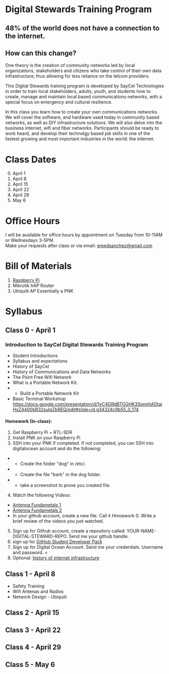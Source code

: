 # Digital Stewards Training Program
## 48% of the world does not have a connection to the internet.  
## How can this change?  
One theory is the creation of community networks led by local organizations, stakeholders and citizens who take control of their own data infrastructure; thus allowing for less reliance on the telcom providers.

This Digital Stewards training program is developed by SayCel Technologies in order to train local stakeholders, adults, youth, and students how to create, manage and maintain local based communications networks, with a special focus on emergency and cultural resilience.  

In this class you learn how to create your own communications networks. We will cover the software, and hardware used today in community based networks, as well as DIY infrastructure solutions. We will also delve into the business internet, wifi and fiber networks. Participants should be ready to work heard, and develop their technolgy based job skills in one of the fastest growing and most important industries in the world: the internet.  


# Class Dates
  0. April 1
  1. April 8
  2. April 15 
  3. April 22
  4. April 29
  5. May 6
  
# Office Hours
I will be available for office hours by appointment on Tuesday from 10-11AM or Wednesdays 3-5PM.  
Make your requests after class or via email: ereedsanchez@gmail.com    

# Bill of Materials
1. [Raspberry Pi](https://www.amazon.com/CanaKit-Raspberry-Clear-Power-Supply/dp/B01C6EQNNK/ref=sr_1_7?s=electronics&ie=UTF8&qid=1522201697&sr=1-7&keywords=raspberry+pi+3)
2. Mikrotik hAP Router
3. Ubiquiti AP
Essentially a PNK

# Syllabus
## Class 0 - April 1
### Introduction to SayCel Digital Stewards Training Program
+ Student Introductions
+ Syllabus and expectations
+ History of SayCel
+ History of Communications and Data Networks 
+ The Point Free Wifi Network 
+ What is a Portable Network Kit.
+ + Build a Portable Network Kit
+ Basic Terminal Workshop https://docs.google.com/presentation/d/1vC4GRdBTGGHK3SpnnhADtaiHsZ4400bR32sulqZbREQ/edit#slide=id.g34324c9b55_0_174

#### Homework (In-class):  
1. Get Raspberry Pi + RTL-SDR
2. Install PNK on your Raspberry Pi
3. SSH into your PNK if completed. If not completed, you can SSH into digitalocean account and do the following: 
+ + Create the folder "dog" in /etc/. 
+ + Create the file "bark" in the dog folder.
+ + take a screenshot to prove you created file.  
4. Watch the following Videos:
+ [Antenna Fundametals 1](https://www.youtube.com/watch?v=7bDyA5t1ldU)
+ [Antenna Fundametals 2](https://www.youtube.com/watch?v=md7GjQQ2YA0)
+ In your github account, create a new file.  Call it Hmoework 0. Write a brief review of the videos you just watched.  
5. Sign up for Github account, create a repository called: YOUR-NAME-DIGITAL-STEWARD-REPO.  Send me your github handle.   
6. sign up for [GitHub Student Developer Pack](https://education.github.com/pack)
7. Sign up for Digital Ocean Account. Send me your credentials. Username and password. =
8. Optional: [history of internet infrastructure](https://www.theatlantic.com/technology/archive/2015/11/how-railroad-history-shaped-internet-history/417414)

## Class 1 - April 8
+ Safety Training
+ Wifi Antenas and Radios
+ Network Design - Ubiquiti

## Class 2 - April 15
## Class 3 - April 22
## Class 4 - April 29
## Class 5 - May 6
